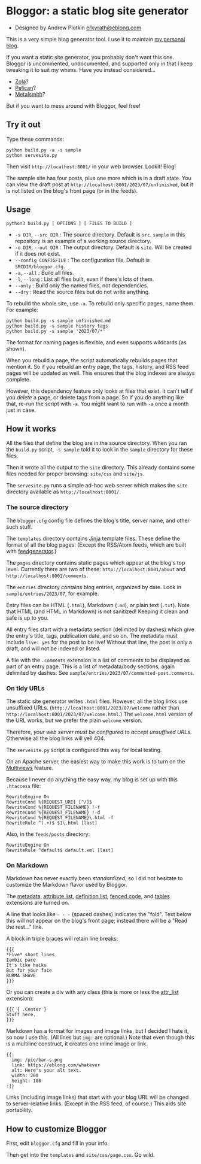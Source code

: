 # Bloggor: a static blog site generator

- Designed by Andrew Plotkin <erkyrath@eblong.com>

This is a very simple blog generator tool. I use it to maintain
[my personal blog](https://blog.zarfhome.com/).

If you want a static site generator, you probably don't want this one.
Bloggor is uncommented, undocumented, and supported only in that I
keep tweaking it to suit my whims.
Have you instead considered...

- [Zola](https://www.getzola.org/)?
- [Pelican](https://getpelican.com/)?
- [Metalsmith](https://metalsmith.io/)?

But if you want to mess around with Bloggor, feel free!

## Try it out

Type these commands:

```
python build.py -a -s sample
python servesite.py
```

Then visit `http://localhost:8001/` in your web browser. Lookit! Blog!

The sample site has four posts, plus one more which is in a draft
state. You can view the draft post at
`http://localhost:8001/2023/07/unfinished`, but it is not listed
on the blog's front page (or in the feeds).

## Usage

```
python3 build.py [ OPTIONS ] [ FILES TO BUILD ]
```

- `-s DIR`, `--src DIR` : The source directory. Default is `src`.
`sample` in this repository is an example of a working source directory.
- `-o DIR`, `--out DIR` : The output directory. Default is `site`.
Will be created if it does not exist.
- `--config CONFIGFILE` : The configuration file. Default is
`SRCDIR/bloggor.cfg`.
- `-a`, `--all` : Build all files.
- `-l`, `--long` : List all files built, even if there's lots of them.
- `--only` : Build only the named files, not dependencies.
- `--dry` : Read the source files but do not write anything.

To rebuild the whole site, use `-a`. To rebuild only specific pages,
name them. For example:

```
python build.py -s sample unfinished.md
python build.py -s sample history tags
python build.py -s sample '2023/07/*'
```

The format for naming pages is flexible, and even supports wildcards
(as shown).

When you rebuild a page, the script automatically rebuilds pages that
mention it. So if you rebuild an entry page, the tags, history,
and RSS feed pages will be updated as well. This ensures that the
blog indexes are always complete.

However, this dependency feature only looks at files that exist. It can't
tell if you *delete* a page, or delete tags from a page. So if you do
anything like that, re-run the script with `-a`. You might want to run
with `-a` once a month just in case.

## How it works

All the files that define the blog are in the source directory.
When you ran the `build.py` script, `-s sample` told it to look in
the `sample` directory for these files.

Then it wrote all the output to the `site` directory. This already
contains some files needed for proper browsing: `site/css` and `site/js`.

The `servesite.py` runs a simple ad-hoc web server which makes the
`site` directory available as `http://localhost:8001/`.

### The source directory

The `bloggor.cfg` config file defines the blog's title, server name,
and other such stuff.

The `templates` directory contains [Jinja][] template files. These
define the format of all the blog pages. (Except the RSS/Atom feeds, which
are built with [feedgenerator][].)

[Jinja]: https://jinja.palletsprojects.com/en/3.1.x/
[feedgenerator]: https://pypi.org/project/feedgenerator/

The `pages` directory contains static pages which appear at the blog's
top level. Currently there are two of these:
`http://localhost:8001/about` and `http://localhost:8001/comments`.

The `entries` directory contains blog entries, organized by date.
Look in `sample/entries/2023/07`, for example.

Entry files can be HTML (`.html`), Markdown (`.md`), or plain text (`.txt`).
Note that HTML (and HTML in Markdown) is not sanitized! Keeping it clean
and safe is up to you.

All entry files start with a metadata section (delimited by dashes) which
give the entry's title, tags, publication date, and so on. The metadata
must include `live: yes` for the post to be live! Without that line, the
post is only a draft, and will not be indexed or listed.

A file with the `.comments` extension is a list of comments to be displayed
as part of an entry page. This is a list of metadata/body sections, again
delimited by dashes. See `sample/entries/2023/07/commented-post.comments`.

### On tidy URLs

The static site generator writes `.html` files. However, all the blog
links use unsuffixed URLs. (`http://localhost:8001/2023/07/welcome` rather
than `http://localhost:8001/2023/07/welcome.html`.) The `welcome.html`
version of the URL works, but we prefer the plain `welcome` version.

Therefore, *your web server must be configured to accept unsuffixed
URLs*. Otherwise all the blog links will yell 404.

The `servesite.py` script is configured this way for local testing.

On an Apache server, the easiest way to make this work is to turn on the
[Multiviews][] feature.

[Multiviews]: https://httpd.apache.org/docs/2.4/content-negotiation.html

Because I never do anything the easy way, my blog is set up with this
`.htaccess` file:

```
RewriteEngine On
RewriteCond %{REQUEST_URI} [^/]$
RewriteCond %{REQUEST_FILENAME} !-f
RewriteCond %{REQUEST_FILENAME} !-d
RewriteCond %{REQUEST_FILENAME}\.html -f
RewriteRule ^(.+)$ $1\.html [last]
```

Also, in the `feeds/posts` directory:

```
RewriteEngine On
RewriteRule ^default$ default.xml [last]
```

### On Markdown

Markdown has never exactly been *standardized*, so I did not hesitate
to customize the Markdown flavor used by Bloggor.

The [metadata][meta], [attribute list][attr_list],
[definition list][def_list], [fenced code][fenced], and [tables][tables]
extensions are turned on.

[attr_list]: https://python-markdown.github.io/extensions/attr_list/
[meta]: https://python-markdown.github.io/extensions/meta_data/
[def_list]: https://python-markdown.github.io/extensions/definition_lists/
[fenced]: https://python-markdown.github.io/extensions/fenced_code_blocks/
[tables]: https://python-markdown.github.io/extensions/tables/

A line that looks like `- - -` (spaced dashes) indicates the "fold".
Text below this will not appear on the blog's front page; instead there
will be a "Read the rest..." link.

A block in triple braces will retain line breaks:

```
{{{
*Five* short lines
Iambic pace
It's like haiku
But for your face
BURMA SHAVE
}}}
```

Or you can create a div with any class (this is more or less the [attr_list][attr_list] extension):

```
{{{ { .Center }
Stuff here.
}}}
```

Markdown has a format for images and image links, but I decided I hate it, so now I use this. (All lines but `img:` are optional.) Note that even though this is a multiline construct, it creates one inline image or link.

```
{{:
  img: /pic/bar-s.png
  link: https://eblong.com/whatever
  alt: Here's your alt text.
  width: 200
  height: 100
:}}
```

Links (including image links) that start with your blog URL will be
changed to server-relative links. (Except in the RSS feed, of course.)
This aids site portability.

## How to customize Bloggor

First, edit `bloggor.cfg` and fill in your info.

Then get into the `templates` and `site/css/page.css`. Go wild.

